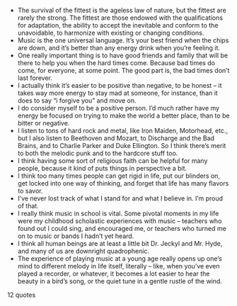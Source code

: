  - The survival of the fittest is the ageless law of nature, but the fittest are rarely the strong. The fittest are those endowed with the qualifications for adaptation, the ability to accept the inevitable and conform to the unavoidable, to harmonize with existing or changing conditions.
 - Music is the one universal language. It’s your best friend when the chips are down, and it’s better than any energy drink when you’re feeling it.
 - One really important thing is to have good friends and family that will be there to help you when the hard times come. Because bad times do come, for everyone, at some point. The good part is, the bad times don’t last forever.
 - I actually think it’s easier to be positive than negative, to be honest – it takes way more energy to stay mad at someone, for instance, than it does to say “i forgive you” and move on.
 - I do consider myself to be a positive person. I’d much rather have my energy be focused on trying to make the world a better place, than to be bitter or negative.
 - I listen to tons of hard rock and metal, like Iron Maiden, Motorhead, etc., but I also listen to Beethoven and Mozart, to Discharge and the Bad Brains, and to Charlie Parker and Duke Ellington. So I think there’s merit to both the melodic punk and to the hardcore stuff too.
 - I think having some sort of religious faith can be helpful for many people, because it kind of puts things in perspective a bit.
 - I think too many times people can get rigid in life, put our blinders on, get locked into one way of thinking, and forget that life has many flavors to savor.
 - I’ve never lost track of what I stand for and what I believe in. I’m proud of that.
 - I really think music in school is vital. Some pivotal moments in my life were my childhood scholastic experiences with music – teachers who found out I could sing, and encouraged me, or teachers who turned me on to music or bands I hadn’t yet heard.
 - I think all human beings are at least a little bit Dr. Jeckyl and Mr. Hyde, and many of us are downright quadrophenic.
 - The experience of playing music at a young age really opens up one’s mind to different melody in life itself, literally – like, when you’ve even played a recorder, or whatever, it becomes a lot easier to hear the beauty in a bird’s song, or the quiet tune in a gentle rustle of the wind.

12 quotes